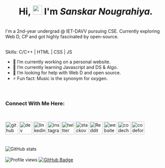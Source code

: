 <h1 align="center">Hi, <img src="https://github.com/TheDudeThatCode/TheDudeThatCode/blob/master/Assets/Hi.gif" width="29px"> I'm <b><i>Sanskar Nougrahiya.</i></b></h1> <br>
I'm a 2nd-year undergrad @ IET-DAVV pursuing CSE.
Currently exploring Web D, CP and got highly fascinated by open-source. 
<br></br>


Skills: C/C++ | HTML | CSS | JS

- 🔭 I’m currently working on a personal website. 
- 🌱 I’m currently learning Javascript and DS & Algo. 
- 🤔 I’m looking for help with Web D and open source. 
- ⚡ Fun fact: Music is the synonym for oxygen. 
<br>

### Connect With Me Here:
<br>

[<img src='https://cdn.jsdelivr.net/npm/simple-icons@3.0.1/icons/github.svg' alt='github' height='40'>](https://github.com/sanskarn17)       [<img src='https://cdn.jsdelivr.net/npm/simple-icons@3.0.1/icons/dev-dot-to.svg' alt='dev' height='40'>](https://dev.to/sanskarn17)  [<img src='https://cdn.jsdelivr.net/npm/simple-icons@3.0.1/icons/linkedin.svg' alt='linkedin' height='40'>](https://www.linkedin.com/in/sanskarnougrahiya17/)  [<img src='https://cdn.jsdelivr.net/npm/simple-icons@3.0.1/icons/instagram.svg' alt='instagram' height='40'>](https://www.instagram.com/sanskarn17/)      [<img src='https://cdn.jsdelivr.net/npm/simple-icons@3.0.1/icons/twitter.svg' alt='twitter' height='40'>](https://twitter.com/sanskarn17)  [<img src='https://cdn.jsdelivr.net/npm/simple-icons@3.0.1/icons/stackoverflow.svg' alt='stackoverflow' height='40'>](https://stackoverflow.com/users/16874461)  [<img src='https://cdn.jsdelivr.net/npm/simple-icons@3.0.1/icons/reddit.svg' alt='Reddit' height='40'>](https://www.reddit.com/user/sanskarn17)  [<img src='https://cdn.jsdelivr.net/npm/simple-icons@3.0.1/icons/icloud.svg' alt='website' height='40'>](https://sanskarn17.me/)  [<img src='https://cdn.jsdelivr.net/npm/simple-icons@3.0.1/icons/codechef.svg' alt='codechef' height='40'>](https://www.codechef.com/users/sanskarn17)  [<img src='https://cdn.jsdelivr.net/npm/simple-icons@3.0.1/icons/codeforces.svg' alt='codeforces' height='40'>](https://codeforces.com/profile/sanskarn17)  
<br></br>
![GitHub stats](https://github-readme-stats.vercel.app/api?username=sanskarn17&show_icons=true)  
<br>
![Profile views](https://komarev.com/ghpvc/?username=sanskarn17&label=Profile%20views&color=0e75b6&style=flat)
<a href="https://github.com/sanskarn17?tab=followers"><img src="https://img.shields.io/github/followers/sanskarn17?style=social" alt="GitHub Badge"></a>
